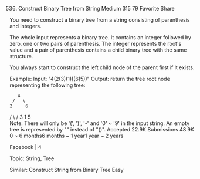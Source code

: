 536. Construct Binary Tree from String
Medium 315 79 Favorite Share

You need to construct a binary tree from a string consisting of parenthesis and integers.

The whole input represents a binary tree. It contains an integer followed by zero, one or two pairs of parenthesis. The integer represents the root's value and a pair of parenthesis contains a child binary tree with the same structure.

You always start to construct the left child node of the parent first if it exists.

Example:
Input: "4(2(3)(1))(6(5))"
Output: return the tree root node representing the following tree:

       4
     /   \
    2     6
   / \   / 
  3   1 5   
Note:
There will only be '(', ')', '-' and '0' ~ '9' in the input string.
An empty tree is represented by "" instead of "()".
Accepted
22.9K 
Submissions
48.9K 
0 ~ 6 months6 months ~ 1 year1 year ~ 2 years

Facebook | 4

Topic: String, Tree

Similar:
Construct String from Binary Tree Easy
